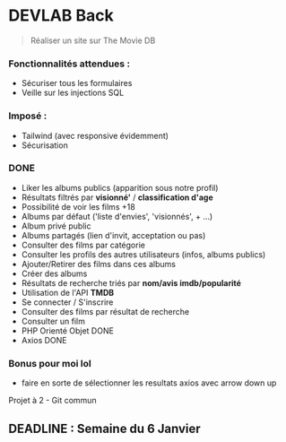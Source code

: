# DEVLAB Back

> Réaliser un site sur The Movie DB

### Fonctionnalités attendues :

- Sécuriser tous les formulaires
- Veille sur les injections SQL

### Imposé :

- Tailwind (avec responsive évidemment)
- Sécurisation

### DONE

- Liker les albums publics (apparition sous notre profil)
- Résultats filtrés par **visionné'** / **classification d'age**
- Possibilité de voir les films +18
- Albums par défaut ('liste d'envies', 'visionnés', + ...)
- Album privé public
- Albums partagés (lien d'invit, acceptation ou pas)
- Consulter des films par catégorie
- Consulter les profils des autres utilisateurs (infos, albums publics)
- Ajouter/Retirer des films dans ces albums
- Créer des albums 
- Résultats de recherche triés par **nom/avis imdb/popularité**
- Utilisation de l'API **TMDB**
- Se connecter / S'inscrire
- Consulter des films par résultat de recherche
- Consulter un film
- PHP Orienté Objet DONE
- Axios DONE

### Bonus pour moi lol

- faire en sorte de sélectionner les resultats axios avec arrow down up

Projet à 2 - Git commun

## DEADLINE : Semaine du 6 Janvier
